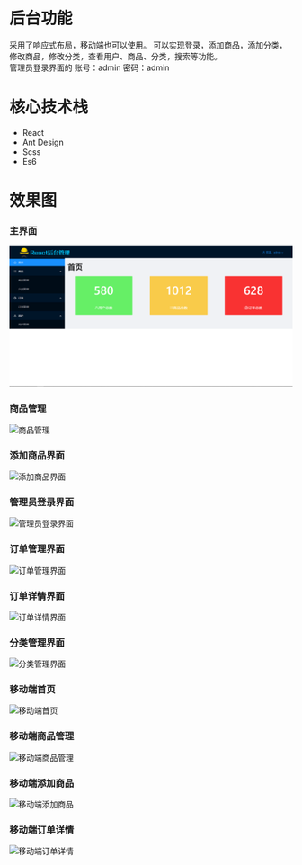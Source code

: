 # 后台功能
采用了响应式布局，移动端也可以使用。
可以实现登录，添加商品，添加分类，修改商品，修改分类，查看用户、商品、分类，搜索等功能。  
管理员登录界面的    账号：admin     密码：admin

# 核心技术栈
- React
- Ant Design
- Scss
- Es6


# 效果图


### 主界面
![主界面](https://raw.githubusercontent.com/dearDreamWeb/React_manage/master/src/images/首页.png)

### 商品管理
![商品管理](https://raw.githubusercontent.com/dearDreamWeb/React_manage/tree/master/src/images/商品管理页面.png)

### 添加商品界面
![添加商品界面](https://raw.githubusercontent.com/dearDreamWeb/React_manage/tree/master/src/images/添加商品界面.png)

### 管理员登录界面
![管理员登录界面](https://raw.githubusercontent.com/dearDreamWeb/React_manage/tree/master/src/images/管理员登录界面.png)

### 订单管理界面
![订单管理界面](https://raw.githubusercontent.com/dearDreamWeb/React_manage/tree/master/src/images/订单管理界面.png)

### 订单详情界面
![订单详情界面](https://raw.githubusercontent.com/dearDreamWeb/React_manage/tree/master/src/images/订单详情界面.png)

### 分类管理界面
![分类管理界面](https://raw.githubusercontent.com/dearDreamWeb/React_manage/tree/master/src/images/分类管理界面.png)

### 移动端首页
![移动端首页](https://raw.githubusercontent.com/dearDreamWeb/React_manage/tree/master/src/images/移动端首页.png)

### 移动端商品管理
![移动端商品管理](https://raw.githubusercontent.com/dearDreamWeb/React_manage/tree/master/src/images/移动端商品管理.png)

### 移动端添加商品
![移动端添加商品](https://raw.githubusercontent.com/dearDreamWeb/React_manage/tree/master/src/images/移动端添加商品.png)

### 移动端订单详情
![移动端订单详情](https://raw.githubusercontent.com/dearDreamWeb/React_manage/tree/master/src/images/移动端订单详情.png)
